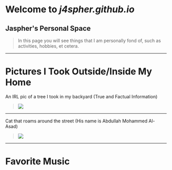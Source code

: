 # Welcome to *j4spher.github.io*
## Jaspher's Personal Space
>In this page you will see things that I am personally fond of, such as activities, hobbies, et cetera.
---
# Pictures I Took Outside/Inside My Home
An IRL pic of a tree I took in my backyard (True and Factual Information)
>![](https://i.imgflip.com/6wgepv.png)
---
Cat that roams around the street (His name is Abdullah Mohammed Al-Asad)
>![](https://i.redd.it/mggk16e6flz61.jpg)
---

# Favorite Music

